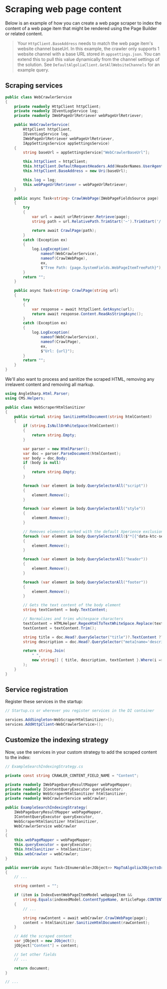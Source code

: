 # Scraping web page content

Below is an example of how you can create a web page scraper to index the content of a web page item that might be rendered
using the Page Builder or related content.

> Your `HttpClient.BaseAddress` needs to match the web page item's website channel baseUrl. In this example, the crawler only supports 1 website channel with a base URL stored in `appsettings.json`. You can extend this to pull this value dynamically from the channel settings of the solution. See `DefaultAlgoliaClient.GetAllWebsiteChannels` for an example query.

## Scraping services

```csharp
public class WebCrawlerService
{
    private readonly HttpClient httpClient;
    private readonly IEventLogService log;
    private readonly IWebPageUrlRetriever webPageUrlRetriever;

    public WebCrawlerService(
        HttpClient httpClient,
        IEventLogService log,
        IWebPageUrlRetriever webPageUrlRetriever,
        IAppSettingsService appSettingsService)
    {
        string baseUrl = appSettingsService["WebCrawlerBaseUrl"];

        this.httpClient = httpClient;
        this.httpClient.DefaultRequestHeaders.Add(HeaderNames.UserAgent, "SearchCrawler");
        this.httpClient.BaseAddress = new Uri(baseUrl);

        this.log = log;
        this.webPageUrlRetriever = webPageUrlRetriever;
    }

    public async Task<string> CrawlWebPage(IWebPageFieldsSource page)
    {
        try
        {
            var url = await urlRetriever.Retrieve(page);
            string path = url.RelativePath.TrimStart('~').TrimStart('/');

            return await CrawlPage(path);
        }
        catch (Exception ex)
        {
            log.LogException(
                nameof(WebCrawlerService),
                nameof(CrawlWebPage),
                ex,
                $"Tree Path: {page.SystemFields.WebPageItemTreePath}");
        }
        return "";
    }

    public async Task<string> CrawlPage(string url)
    {
        try
        {
            var response = await httpClient.GetAsync(url);
            return await response.Content.ReadAsStringAsync();
        }
        catch (Exception ex)
        {
            log.LogException(
                nameof(WebCrawlerService),
                nameof(CrawlPage),
                ex,
                $"Url: {url}");
        }
        return "";
    }
}
```

We'll also want to process and sanitize the scraped HTML, removing any irrelavent content and removing all markup.

```csharp
using AngleSharp.Html.Parser;
using CMS.Helpers;

public class WebScraperHtmlSanitizer
{
    public virtual string SanitizeHtmlDocument(string htmlContent)
    {
        if (string.IsNullOrWhiteSpace(htmlContent))
        {
            return string.Empty;
        }

        var parser = new HtmlParser();
        var doc = parser.ParseDocument(htmlContent);
        var body = doc.Body;
        if (body is null)
        {
            return string.Empty;
        }

        foreach (var element in body.QuerySelectorAll("script"))
        {
            element.Remove();
        }

        foreach (var element in body.QuerySelectorAll("style"))
        {
            element.Remove();
        }

        // Removes elements marked with the default Xperience exclusion attribute
        foreach (var element in body.QuerySelectorAll($"*[{"data-ktc-search-exclude"}]"))
        {
            element.Remove();
        }

        foreach (var element in body.QuerySelectorAll("header"))
        {
            element.Remove();
        }

        foreach (var element in body.QuerySelectorAll("footer"))
        {
            element.Remove();
        }

        // Gets the text content of the body element
        string textContent = body.TextContent;

        // Normalizes and trims whitespace characters
        textContent = HTMLHelper.RegexHtmlToTextWhiteSpace.Replace(textContent, " ");
        textContent = textContent.Trim();

        string title = doc.Head?.QuerySelector("title")?.TextContent ?? "";
        string description = doc.Head?.QuerySelector("meta[name='description']")?.GetAttribute("content") ?? "";

        return string.Join(
            " ",
            new string[] { title, description, textContent }.Where(i => !string.IsNullOrWhiteSpace(i))
        );
    }
}
```

## Service registration

Register these services in the startup:

```csharp
// Startup.cs or wherever you register services in the DI container

services.AddSingleton<WebScraperHtmlSanitizer>();
services.AddHttpClient<WebCrawlerService>();
```

## Customize the indexing strategy

Now, use the services in your custom strategy to add the scraped content to the index:

```csharp
// ExampleSearchIndexingStrategy.cs

private const string CRAWLER_CONTENT_FIELD_NAME = "Content";

private readonly IWebPageQueryResultMapper webPageMapper;
private readonly IContentQueryExecutor queryExecutor;
private readonly WebScraperHtmlSanitizer htmlSanitizer;
private readonly WebCrawlerService webCrawler;

public ExampleSearchIndexingStrategy(
    IWebPageQueryResultMapper webPageMapper,
    IContentQueryExecutor queryExecutor,
    WebScraperHtmlSanitizer htmlSanitizer,
    WebCrawlerService webCrawler
)
{
    this.webPageMapper = webPageMapper;
    this.queryExecutor = queryExecutor;
    this.htmlSanitizer = htmlSanitizer;
    this.webCrawler = webCrawler;
}

public override async Task<IEnumerable<JObject>> MapToAlgoliaJObjectsOrNull(IIndexEventItemModel algoliaPageItem)
{
    // ...

    string content = "";

    if (item is IndexEventWebPageItemModel webpageItem &&
        string.Equals(indexedModel.ContentTypeName, ArticlePage.CONTENT_TYPE_NAME, StringComparison.OrdinalIgnorecase))
    {
        // ...

        string rawContent = await webCrawler.CrawlWebPage(page);
        content = htmlSanitizer.SanitizeHtmlDocument(rawContent);
    }

    // Add the scraped content
    var jObject = new JObject();
    jObject["Content"] = content;

    // Set other fields
    // ...

    return document;
}

// ...
```
